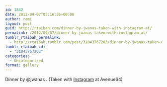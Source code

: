 ```yaml
---
id: 1842
date: 2012-09-07T05:16:35+00:00
author: rami
layout: post
guid: http://rtaibah.com/dinner-by-jwanas-taken-with-instagram-at/
permalink: /2012/09/07/dinner-by-jwanas-taken-with-instagram-at/
tumblr_rtaibah_permalink:
  - http://rtaibah.tumblr.com/post/31043767263/dinner-by-jwanas-taken-with-instagram-at
tumblr_rtaibah_id:
  - "31043767263"
categories:
  - Uncategorized
format: gallery
---
```

Dinner by @jwanas . (Taken with [Instagram](http://instagram.com) at Avenue64)